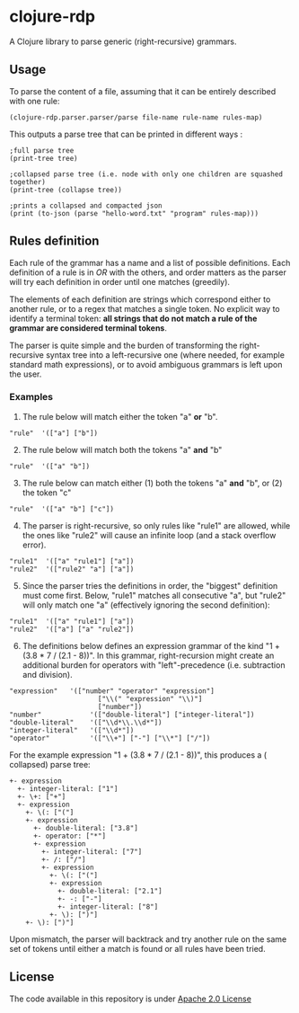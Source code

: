 # clojure-rdp

A Clojure library to parse generic (right-recursive) grammars.

## Usage

To parse the content of a file, assuming that it can be entirely described
with one rule:

```
(clojure-rdp.parser.parser/parse file-name rule-name rules-map)
```

This outputs a parse tree that can be printed in different ways :

```
;full parse tree
(print-tree tree)

;collapsed parse tree (i.e. node with only one children are squashed together)
(print-tree (collapse tree))

;prints a collapsed and compacted json
(print (to-json (parse "hello-word.txt" "program" rules-map)))
```

## Rules definition

Each rule of the grammar has a name and a list of possible definitions.
Each definition of a rule is in *OR* with the others, and order matters as
the parser will try each definition in order until one matches (greedily).

The elements of each definition are strings which correspond either to
another rule, or to a regex that matches a single token. No explicit way to
identify a terminal token: **all strings that do not match a rule of the
grammar are considered terminal tokens**.

The parser is quite simple and the burden of transforming the
right-recursive syntax tree into a left-recursive one (where needed, for
example standard math expressions), or to avoid ambiguous grammars is left
upon the user.

### Examples

1. The rule below will match either the token "a" **or** "b".

```
"rule"  '(["a"] ["b"])
```

2. The rule below will match both the tokens "a" **and** "b"

```
"rule"  '(["a" "b"])
```

3. The rule below can match either (1) both the tokens "a" **and** "b",
   or (2) the token "c"

```
"rule"  '(["a" "b"] ["c"])
```

4. The parser is right-recursive, so only rules like "rule1" are allowed,
   while the ones like "rule2" will cause an infinite loop (and a stack
   overflow error).

```
"rule1"  '(["a" "rule1"] ["a"])
"rule2"  '(["rule2" "a"] ["a"])
```

5. Since the parser tries the definitions in order, the "biggest"
   definition must come first. Below, "rule1" matches all consecutive "a",
   but "rule2" will only match one "a" (effectively ignoring the second
   definition):

```
"rule1"  '(["a" "rule1"] ["a"])
"rule2"  '(["a"] ["a" "rule2"])
```

6. The definitions below defines an expression grammar of the kind
   "1 + (3.8 * 7 / (2.1 - 8))". In this grammar, right-recursion might
   create an additional burden for operators with "left"-precedence (i.e.
   subtraction and division).

```
"expression"   '(["number" "operator" "expression"]
                      ["\\(" "expression" "\\)"]
                      ["number"])
"number"            '(["double-literal"] ["integer-literal"])
"double-literal"    '(["\\d*\\.\\d*"])
"integer-literal"   '(["\\d*"])
"operator"          '(["\\+"] ["-"] ["\\*"] ["/"])
```

For the example expression "1 + (3.8 * 7 / (2.1 - 8))", this produces a (
collapsed)
parse tree:

```
+- expression
  +- integer-literal: ["1"]
  +- \+: ["+"]
  +- expression
    +- \(: ["("]
    +- expression
      +- double-literal: ["3.8"]
      +- operator: ["*"]
      +- expression
        +- integer-literal: ["7"]
        +- /: ["/"]
        +- expression
          +- \(: ["("]
          +- expression
            +- double-literal: ["2.1"]
            +- -: ["-"]
            +- integer-literal: ["8"]
          +- \): [")"]
    +- \): [")"]
```

Upon mismatch, the parser will backtrack and try another rule on the same
set of tokens until either a match is found or all rules have been tried.

## License

The code available in this repository is
under [Apache 2.0 License](LICENSE)




